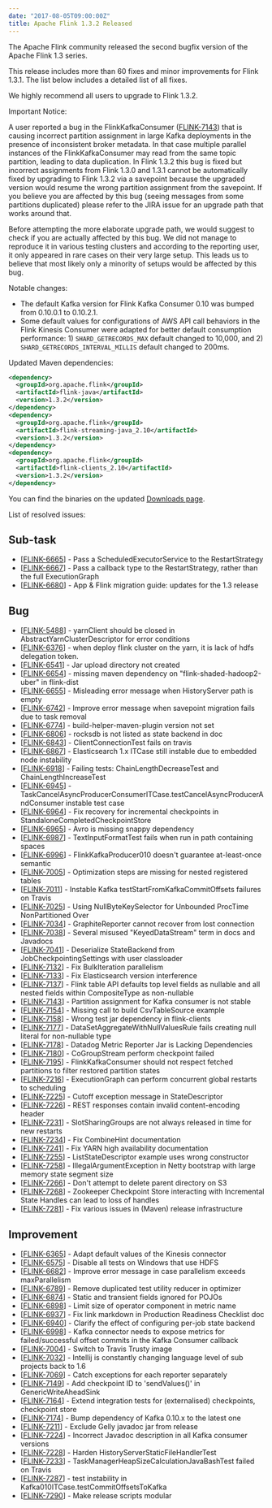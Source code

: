 ```yaml
---
date: "2017-08-05T09:00:00Z"
title: Apache Flink 1.3.2 Released
---
```


The Apache Flink community released the second bugfix version of the Apache Flink 1.3 series.

This release includes more than 60 fixes and minor improvements for Flink 1.3.1. The list below includes a detailed list of all fixes.

We highly recommend all users to upgrade to Flink 1.3.2.


<div class="alert alert-warning">
  Important Notice:

  <p>A user reported a bug in the FlinkKafkaConsumer
  (<a href="https://issues.apache.org/jira/browse/FLINK-7143">FLINK-7143</a>) that is causing
  incorrect partition assignment in large Kafka deployments in the presence of inconsistent broker
  metadata.  In that case multiple parallel instances of the FlinkKafkaConsumer may read from the
  same topic partition, leading to data duplication. In Flink 1.3.2 this bug is fixed but incorrect
  assignments from Flink 1.3.0 and 1.3.1 cannot be automatically fixed by upgrading to Flink 1.3.2
  via a savepoint because the upgraded version would resume the wrong partition assignment from the
  savepoint. If you believe you are affected by this bug (seeing messages from some partitions
  duplicated) please refer to the JIRA issue for an upgrade path that works around that.</p>

  <p>Before attempting the more elaborate upgrade path, we would suggest to check if you are
  actually affected by this bug. We did not manage to reproduce it in various testing clusters and
  according to the reporting user, it only appeared in rare cases on their very large setup. This
  leads us to believe that most likely only a minority of setups would be affected by this bug.</p>
</div>

Notable changes:

 - The default Kafka version for Flink Kafka Consumer 0.10 was bumped from 0.10.0.1 to 0.10.2.1.
 - Some default values for configurations of AWS API call behaviors in the Flink Kinesis Consumer
 were adapted for better default consumption performance: 1) `SHARD_GETRECORDS_MAX` default changed
 to 10,000, and 2) `SHARD_GETRECORDS_INTERVAL_MILLIS` default changed to 200ms.

Updated Maven dependencies:

```xml
<dependency>
  <groupId>org.apache.flink</groupId>
  <artifactId>flink-java</artifactId>
  <version>1.3.2</version>
</dependency>
<dependency>
  <groupId>org.apache.flink</groupId>
  <artifactId>flink-streaming-java_2.10</artifactId>
  <version>1.3.2</version>
</dependency>
<dependency>
  <groupId>org.apache.flink</groupId>
  <artifactId>flink-clients_2.10</artifactId>
  <version>1.3.2</version>
</dependency>
```

You can find the binaries on the updated [Downloads page](http://flink.apache.org/downloads.html).

List of resolved issues:

<h2>        Sub-task
</h2>
<ul>
<li>[<a href='https://issues.apache.org/jira/browse/FLINK-6665'>FLINK-6665</a>] -         Pass a ScheduledExecutorService to the RestartStrategy
</li>
<li>[<a href='https://issues.apache.org/jira/browse/FLINK-6667'>FLINK-6667</a>] -         Pass a callback type to the RestartStrategy, rather than the full ExecutionGraph
</li>
<li>[<a href='https://issues.apache.org/jira/browse/FLINK-6680'>FLINK-6680</a>] -         App &amp; Flink migration guide: updates for the 1.3 release
</li>
</ul>

<h2>        Bug
</h2>
<ul>
<li>[<a href='https://issues.apache.org/jira/browse/FLINK-5488'>FLINK-5488</a>] -         yarnClient should be closed in AbstractYarnClusterDescriptor for error conditions
</li>
<li>[<a href='https://issues.apache.org/jira/browse/FLINK-6376'>FLINK-6376</a>] -         when deploy flink cluster on the yarn, it is lack of hdfs delegation token.
</li>
<li>[<a href='https://issues.apache.org/jira/browse/FLINK-6541'>FLINK-6541</a>] -         Jar upload directory not created
</li>
<li>[<a href='https://issues.apache.org/jira/browse/FLINK-6654'>FLINK-6654</a>] -         missing maven dependency on &quot;flink-shaded-hadoop2-uber&quot; in flink-dist
</li>
<li>[<a href='https://issues.apache.org/jira/browse/FLINK-6655'>FLINK-6655</a>] -         Misleading error message when HistoryServer path is empty
</li>
<li>[<a href='https://issues.apache.org/jira/browse/FLINK-6742'>FLINK-6742</a>] -         Improve error message when savepoint migration fails due to task removal
</li>
<li>[<a href='https://issues.apache.org/jira/browse/FLINK-6774'>FLINK-6774</a>] -         build-helper-maven-plugin version not set
</li>
<li>[<a href='https://issues.apache.org/jira/browse/FLINK-6806'>FLINK-6806</a>] -         rocksdb is not listed as state backend in doc
</li>
<li>[<a href='https://issues.apache.org/jira/browse/FLINK-6843'>FLINK-6843</a>] -         ClientConnectionTest fails on travis
</li>
<li>[<a href='https://issues.apache.org/jira/browse/FLINK-6867'>FLINK-6867</a>] -         Elasticsearch 1.x ITCase still instable due to embedded node instability
</li>
<li>[<a href='https://issues.apache.org/jira/browse/FLINK-6918'>FLINK-6918</a>] -         Failing tests: ChainLengthDecreaseTest and ChainLengthIncreaseTest
</li>
<li>[<a href='https://issues.apache.org/jira/browse/FLINK-6945'>FLINK-6945</a>] -         TaskCancelAsyncProducerConsumerITCase.testCancelAsyncProducerAndConsumer instable test case
</li>
<li>[<a href='https://issues.apache.org/jira/browse/FLINK-6964'>FLINK-6964</a>] -         Fix recovery for incremental checkpoints in StandaloneCompletedCheckpointStore
</li>
<li>[<a href='https://issues.apache.org/jira/browse/FLINK-6965'>FLINK-6965</a>] -         Avro is missing snappy dependency
</li>
<li>[<a href='https://issues.apache.org/jira/browse/FLINK-6987'>FLINK-6987</a>] -         TextInputFormatTest fails when run in path containing spaces
</li>
<li>[<a href='https://issues.apache.org/jira/browse/FLINK-6996'>FLINK-6996</a>] -         FlinkKafkaProducer010 doesn&#39;t guarantee at-least-once semantic
</li>
<li>[<a href='https://issues.apache.org/jira/browse/FLINK-7005'>FLINK-7005</a>] -         Optimization steps are missing for nested registered tables
</li>
<li>[<a href='https://issues.apache.org/jira/browse/FLINK-7011'>FLINK-7011</a>] -         Instable Kafka testStartFromKafkaCommitOffsets failures on Travis
</li>
<li>[<a href='https://issues.apache.org/jira/browse/FLINK-7025'>FLINK-7025</a>] -         Using NullByteKeySelector for Unbounded ProcTime NonPartitioned Over
</li>
<li>[<a href='https://issues.apache.org/jira/browse/FLINK-7034'>FLINK-7034</a>] -         GraphiteReporter cannot recover from lost connection
</li>
<li>[<a href='https://issues.apache.org/jira/browse/FLINK-7038'>FLINK-7038</a>] -         Several misused &quot;KeyedDataStream&quot; term in docs and Javadocs
</li>
<li>[<a href='https://issues.apache.org/jira/browse/FLINK-7041'>FLINK-7041</a>] -         Deserialize StateBackend from JobCheckpointingSettings with user classloader
</li>
<li>[<a href='https://issues.apache.org/jira/browse/FLINK-7132'>FLINK-7132</a>] -         Fix BulkIteration parallelism
</li>
<li>[<a href='https://issues.apache.org/jira/browse/FLINK-7133'>FLINK-7133</a>] -         Fix Elasticsearch version interference
</li>
<li>[<a href='https://issues.apache.org/jira/browse/FLINK-7137'>FLINK-7137</a>] -         Flink table API defaults top level fields as nullable and all nested fields within CompositeType as non-nullable
</li>
<li>[<a href='https://issues.apache.org/jira/browse/FLINK-7143'>FLINK-7143</a>] -         Partition assignment for Kafka consumer is not stable
</li>
<li>[<a href='https://issues.apache.org/jira/browse/FLINK-7154'>FLINK-7154</a>] -         Missing call to build CsvTableSource example
</li>
<li>[<a href='https://issues.apache.org/jira/browse/FLINK-7158'>FLINK-7158</a>] -         Wrong test jar dependency in flink-clients
</li>
<li>[<a href='https://issues.apache.org/jira/browse/FLINK-7177'>FLINK-7177</a>] -         DataSetAggregateWithNullValuesRule fails creating null literal for non-nullable type
</li>
<li>[<a href='https://issues.apache.org/jira/browse/FLINK-7178'>FLINK-7178</a>] -         Datadog Metric Reporter Jar is Lacking Dependencies
</li>
<li>[<a href='https://issues.apache.org/jira/browse/FLINK-7180'>FLINK-7180</a>] -         CoGroupStream perform checkpoint failed
</li>
<li>[<a href='https://issues.apache.org/jira/browse/FLINK-7195'>FLINK-7195</a>] -         FlinkKafkaConsumer should not respect fetched partitions to filter restored partition states
</li>
<li>[<a href='https://issues.apache.org/jira/browse/FLINK-7216'>FLINK-7216</a>] -         ExecutionGraph can perform concurrent global restarts to scheduling
</li>
<li>[<a href='https://issues.apache.org/jira/browse/FLINK-7225'>FLINK-7225</a>] -         Cutoff exception message in StateDescriptor
</li>
<li>[<a href='https://issues.apache.org/jira/browse/FLINK-7226'>FLINK-7226</a>] -         REST responses contain invalid content-encoding header
</li>
<li>[<a href='https://issues.apache.org/jira/browse/FLINK-7231'>FLINK-7231</a>] -         SlotSharingGroups are not always released in time for new restarts
</li>
<li>[<a href='https://issues.apache.org/jira/browse/FLINK-7234'>FLINK-7234</a>] -         Fix CombineHint documentation
</li>
<li>[<a href='https://issues.apache.org/jira/browse/FLINK-7241'>FLINK-7241</a>] -         Fix YARN high availability documentation
</li>
<li>[<a href='https://issues.apache.org/jira/browse/FLINK-7255'>FLINK-7255</a>] -         ListStateDescriptor example uses wrong constructor
</li>
<li>[<a href='https://issues.apache.org/jira/browse/FLINK-7258'>FLINK-7258</a>] -         IllegalArgumentException in Netty bootstrap with large memory state segment size
</li>
<li>[<a href='https://issues.apache.org/jira/browse/FLINK-7266'>FLINK-7266</a>] -         Don&#39;t attempt to delete parent directory on S3
</li>
<li>[<a href='https://issues.apache.org/jira/browse/FLINK-7268'>FLINK-7268</a>] -         Zookeeper Checkpoint Store interacting with Incremental State Handles can lead to loss of handles
</li>
<li>[<a href='https://issues.apache.org/jira/browse/FLINK-7281'>FLINK-7281</a>] -         Fix various issues in (Maven) release infrastructure
</li>
</ul>

<h2>        Improvement
</h2>
<ul>
<li>[<a href='https://issues.apache.org/jira/browse/FLINK-6365'>FLINK-6365</a>] -         Adapt default values of the Kinesis connector
</li>
<li>[<a href='https://issues.apache.org/jira/browse/FLINK-6575'>FLINK-6575</a>] -         Disable all tests on Windows that use HDFS
</li>
<li>[<a href='https://issues.apache.org/jira/browse/FLINK-6682'>FLINK-6682</a>] -         Improve error message in case parallelism exceeds maxParallelism
</li>
<li>[<a href='https://issues.apache.org/jira/browse/FLINK-6789'>FLINK-6789</a>] -         Remove duplicated test utility reducer in optimizer
</li>
<li>[<a href='https://issues.apache.org/jira/browse/FLINK-6874'>FLINK-6874</a>] -         Static and transient fields ignored for POJOs
</li>
<li>[<a href='https://issues.apache.org/jira/browse/FLINK-6898'>FLINK-6898</a>] -         Limit size of operator component in metric name
</li>
<li>[<a href='https://issues.apache.org/jira/browse/FLINK-6937'>FLINK-6937</a>] -         Fix link markdown in Production Readiness Checklist doc
</li>
<li>[<a href='https://issues.apache.org/jira/browse/FLINK-6940'>FLINK-6940</a>] -         Clarify the effect of configuring per-job state backend
</li>
<li>[<a href='https://issues.apache.org/jira/browse/FLINK-6998'>FLINK-6998</a>] -         Kafka connector needs to expose metrics for failed/successful offset commits in the Kafka Consumer callback
</li>
<li>[<a href='https://issues.apache.org/jira/browse/FLINK-7004'>FLINK-7004</a>] -         Switch to Travis Trusty image
</li>
<li>[<a href='https://issues.apache.org/jira/browse/FLINK-7032'>FLINK-7032</a>] -         Intellij is constantly changing language level of sub projects back to 1.6
</li>
<li>[<a href='https://issues.apache.org/jira/browse/FLINK-7069'>FLINK-7069</a>] -         Catch exceptions for each reporter separately
</li>
<li>[<a href='https://issues.apache.org/jira/browse/FLINK-7149'>FLINK-7149</a>] -         Add checkpoint ID to &#39;sendValues()&#39; in GenericWriteAheadSink
</li>
<li>[<a href='https://issues.apache.org/jira/browse/FLINK-7164'>FLINK-7164</a>] -         Extend integration tests for (externalised) checkpoints, checkpoint store
</li>
<li>[<a href='https://issues.apache.org/jira/browse/FLINK-7174'>FLINK-7174</a>] -         Bump dependency of Kafka 0.10.x to the latest one
</li>
<li>[<a href='https://issues.apache.org/jira/browse/FLINK-7211'>FLINK-7211</a>] -         Exclude Gelly javadoc jar from release
</li>
<li>[<a href='https://issues.apache.org/jira/browse/FLINK-7224'>FLINK-7224</a>] -         Incorrect Javadoc description in all Kafka consumer versions
</li>
<li>[<a href='https://issues.apache.org/jira/browse/FLINK-7228'>FLINK-7228</a>] -         Harden HistoryServerStaticFileHandlerTest
</li>
<li>[<a href='https://issues.apache.org/jira/browse/FLINK-7233'>FLINK-7233</a>] -         TaskManagerHeapSizeCalculationJavaBashTest failed on Travis
</li>
<li>[<a href='https://issues.apache.org/jira/browse/FLINK-7287'>FLINK-7287</a>] -         test instability in Kafka010ITCase.testCommitOffsetsToKafka
</li>
<li>[<a href='https://issues.apache.org/jira/browse/FLINK-7290'>FLINK-7290</a>] -         Make release scripts modular
</li>
</ul>